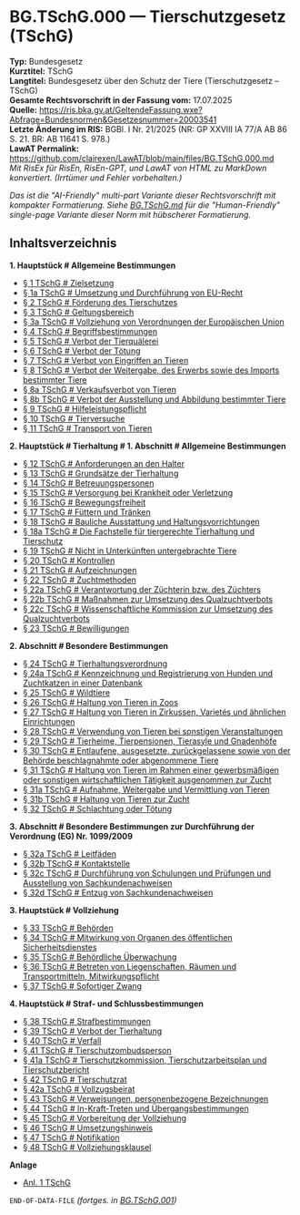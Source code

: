# BG.TSchG.000 — Tierschutzgesetz (TSchG)
**Typ:** Bundesgesetz  
**Kurztitel:** TSchG  
**Langtitel:** Bundesgesetz über den Schutz der Tiere (Tierschutzgesetz – TSchG)  
**Gesamte Rechtsvorschrift in der Fassung vom:** 17.07.2025  
**Quelle:** https://ris.bka.gv.at/GeltendeFassung.wxe?Abfrage=Bundesnormen&Gesetzesnummer=20003541  
**Letzte Änderung im RIS:** BGBl. I Nr. 21/2025 (NR: GP XXVIII IA 77/A AB 86 S. 21. BR: AB 11641 S. 978.)  
**LawAT Permalink:** https://github.com/clairexen/LawAT/blob/main/files/BG.TSchG.000.md  
*Mit RisEx für RisEn, RisEn-GPT, und LawAT von HTML zu MarkDown konvertiert. (Irrtümer und Fehler vorbehalten.)*

*Das ist die "AI-Friendly" multi-part Variante dieser Rechtsvorschrift mit kompakter Formatierung. Siehe [BG.TSchG.md](BG.TSchG.md) für die "Human-Friendly" single-page Variante dieser Norm mit hübscherer Formatierung.*

## Inhaltsverzeichnis

**1. Hauptstück # Allgemeine Bestimmungen**  
* [§ 1 TSchG # Zielsetzung](BG.TSchG.001.md#-1-tschg--zielsetzung)  
* [§ 1a TSchG # Umsetzung und Durchführung von EU-Recht](BG.TSchG.001.md#-1a-tschg--umsetzung-und-durchführung-von-eu-recht)  
* [§ 2 TSchG # Förderung des Tierschutzes](BG.TSchG.001.md#-2-tschg--förderung-des-tierschutzes)  
* [§ 3 TSchG # Geltungsbereich](BG.TSchG.001.md#-3-tschg--geltungsbereich)  
* [§ 3a TSchG # Vollziehung von Verordnungen der Europäischen Union](BG.TSchG.001.md#-3a-tschg--vollziehung-von-verordnungen-der-europäischen-union)  
* [§ 4 TSchG # Begriffsbestimmungen](BG.TSchG.001.md#-4-tschg--begriffsbestimmungen)  
* [§ 5 TSchG # Verbot der Tierquälerei](BG.TSchG.001.md#-5-tschg--verbot-der-tierquälerei)  
* [§ 6 TSchG # Verbot der Tötung](BG.TSchG.001.md#-6-tschg--verbot-der-tötung)  
* [§ 7 TSchG # Verbot von Eingriffen an Tieren](BG.TSchG.001.md#-7-tschg--verbot-von-eingriffen-an-tieren)  
* [§ 8 TSchG # Verbot der Weitergabe, des Erwerbs sowie des Imports bestimmter Tiere](BG.TSchG.001.md#-8-tschg--verbot-der-weitergabe-des-erwerbs-sowie-des-imports-bestimmter-tiere)  
* [§ 8a TSchG # Verkaufsverbot von Tieren](BG.TSchG.001.md#-8a-tschg--verkaufsverbot-von-tieren)  
* [§ 8b TSchG # Verbot der Ausstellung und Abbildung bestimmter Tiere](BG.TSchG.001.md#-8b-tschg--verbot-der-ausstellung-und-abbildung-bestimmter-tiere)  
* [§ 9 TSchG # Hilfeleistungspflicht](BG.TSchG.001.md#-9-tschg--hilfeleistungspflicht)  
* [§ 10 TSchG # Tierversuche](BG.TSchG.001.md#-10-tschg--tierversuche)  
* [§ 11 TSchG # Transport von Tieren](BG.TSchG.001.md#-11-tschg--transport-von-tieren)

**2. Hauptstück # Tierhaltung # 1. Abschnitt # Allgemeine Bestimmungen**  
* [§ 12 TSchG # Anforderungen an den Halter](BG.TSchG.002.md#-12-tschg--anforderungen-an-den-halter)  
* [§ 13 TSchG # Grundsätze der Tierhaltung](BG.TSchG.002.md#-13-tschg--grundsätze-der-tierhaltung)  
* [§ 14 TSchG # Betreuungspersonen](BG.TSchG.002.md#-14-tschg--betreuungspersonen)  
* [§ 15 TSchG # Versorgung bei Krankheit oder Verletzung](BG.TSchG.002.md#-15-tschg--versorgung-bei-krankheit-oder-verletzung)  
* [§ 16 TSchG # Bewegungsfreiheit](BG.TSchG.002.md#-16-tschg--bewegungsfreiheit)  
* [§ 17 TSchG # Füttern und Tränken](BG.TSchG.002.md#-17-tschg--füttern-und-tränken)  
* [§ 18 TSchG # Bauliche Ausstattung und Haltungsvorrichtungen](BG.TSchG.002.md#-18-tschg--bauliche-ausstattung-und-haltungsvorrichtungen)  
* [§ 18a TSchG # Die Fachstelle für tiergerechte Tierhaltung und Tierschutz](BG.TSchG.002.md#-18a-tschg--die-fachstelle-für-tiergerechte-tierhaltung-und-tierschutz)  
* [§ 19 TSchG # Nicht in Unterkünften untergebrachte Tiere](BG.TSchG.002.md#-19-tschg--nicht-in-unterkünften-untergebrachte-tiere)  
* [§ 20 TSchG # Kontrollen](BG.TSchG.002.md#-20-tschg--kontrollen)  
* [§ 21 TSchG # Aufzeichnungen](BG.TSchG.002.md#-21-tschg--aufzeichnungen)  
* [§ 22 TSchG # Zuchtmethoden](BG.TSchG.002.md#-22-tschg--zuchtmethoden)  
* [§ 22a TSchG # Verantwortung der Züchterin bzw. des Züchters](BG.TSchG.002.md#-22a-tschg--verantwortung-der-züchterin-bzw-des-züchters)  
* [§ 22b TSchG # Maßnahmen zur Umsetzung des Qualzuchtverbots](BG.TSchG.002.md#-22b-tschg--maßnahmen-zur-umsetzung-des-qualzuchtverbots)  
* [§ 22c TSchG # Wissenschaftliche Kommission zur Umsetzung des Qualzuchtverbots](BG.TSchG.002.md#-22c-tschg--wissenschaftliche-kommission-zur-umsetzung-des-qualzuchtverbots)  
* [§ 23 TSchG # Bewilligungen](BG.TSchG.002.md#-23-tschg--bewilligungen)

**2. Abschnitt # Besondere Bestimmungen**  
* [§ 24 TSchG # Tierhaltungsverordnung](BG.TSchG.003.md#-24-tschg--tierhaltungsverordnung)  
* [§ 24a TSchG # Kennzeichnung und Registrierung von Hunden und Zuchtkatzen in einer Datenbank](BG.TSchG.003.md#-24a-tschg--kennzeichnung-und-registrierung-von-hunden-und-zuchtkatzen-in-einer-datenbank)  
* [§ 25 TSchG # Wildtiere](BG.TSchG.003.md#-25-tschg--wildtiere)  
* [§ 26 TSchG # Haltung von Tieren in Zoos](BG.TSchG.003.md#-26-tschg--haltung-von-tieren-in-zoos)  
* [§ 27 TSchG # Haltung von Tieren in Zirkussen, Varietés und ähnlichen Einrichtungen](BG.TSchG.003.md#-27-tschg--haltung-von-tieren-in-zirkussen-varietés-und-ähnlichen-einrichtungen)  
* [§ 28 TSchG # Verwendung von Tieren bei sonstigen Veranstaltungen](BG.TSchG.003.md#-28-tschg--verwendung-von-tieren-bei-sonstigen-veranstaltungen)  
* [§ 29 TSchG # Tierheime, Tierpensionen, Tierasyle und Gnadenhöfe](BG.TSchG.003.md#-29-tschg--tierheime-tierpensionen-tierasyle-und-gnadenhöfe)  
* [§ 30 TSchG # Entlaufene, ausgesetzte, zurückgelassene sowie von der Behörde beschlagnahmte oder abgenommene Tiere](BG.TSchG.003.md#-30-tschg--entlaufene-ausgesetzte-zurückgelassene-sowie-von-der-behörde-beschlagnahmte-oder-abgenommene-tiere)  
* [§ 31 TSchG # Haltung von Tieren im Rahmen einer gewerbsmäßigen oder sonstigen wirtschaftlichen Tätigkeit ausgenommen zur Zucht](BG.TSchG.003.md#-31-tschg--haltung-von-tieren-im-rahmen-einer-gewerbsmäßigen-oder-sonstigen-wirtschaftlichen-tätigkeit-ausgenommen-zur-zucht)  
* [§ 31a TSchG # Aufnahme, Weitergabe und Vermittlung von Tieren](BG.TSchG.003.md#-31a-tschg--aufnahme-weitergabe-und-vermittlung-von-tieren)  
* [§ 31b TSchG # Haltung von Tieren zur Zucht](BG.TSchG.003.md#-31b-tschg--haltung-von-tieren-zur-zucht)  
* [§ 32 TSchG # Schlachtung oder Tötung](BG.TSchG.003.md#-32-tschg--schlachtung-oder-tötung)

**3. Abschnitt # Besondere Bestimmungen zur Durchführung der Verordnung (EG) Nr. 1099/2009**  
* [§ 32a TSchG # Leitfäden](BG.TSchG.004.md#-32a-tschg--leitfäden)  
* [§ 32b TSchG # Kontaktstelle](BG.TSchG.004.md#-32b-tschg--kontaktstelle)  
* [§ 32c TSchG # Durchführung von Schulungen und Prüfungen und Ausstellung von Sachkundenachweisen](BG.TSchG.004.md#-32c-tschg--durchführung-von-schulungen-und-prüfungen-und-ausstellung-von-sachkundenachweisen)  
* [§ 32d TSchG # Entzug von Sachkundenachweisen](BG.TSchG.004.md#-32d-tschg--entzug-von-sachkundenachweisen)

**3. Hauptstück # Vollziehung**  
* [§ 33 TSchG # Behörden](BG.TSchG.004.md#-33-tschg--behörden)  
* [§ 34 TSchG # Mitwirkung von Organen des öffentlichen Sicherheitsdienstes](BG.TSchG.004.md#-34-tschg--mitwirkung-von-organen-des-öffentlichen-sicherheitsdienstes)  
* [§ 35 TSchG # Behördliche Überwachung](BG.TSchG.004.md#-35-tschg--behördliche-überwachung)  
* [§ 36 TSchG # Betreten von Liegenschaften, Räumen und Transportmitteln, Mitwirkungspflicht](BG.TSchG.004.md#-36-tschg--betreten-von-liegenschaften-räumen-und-transportmitteln-mitwirkungspflicht)  
* [§ 37 TSchG # Sofortiger Zwang](BG.TSchG.004.md#-37-tschg--sofortiger-zwang)

**4. Hauptstück # Straf- und Schlussbestimmungen**  
* [§ 38 TSchG # Strafbestimmungen](BG.TSchG.005.md#-38-tschg--strafbestimmungen)  
* [§ 39 TSchG # Verbot der Tierhaltung](BG.TSchG.005.md#-39-tschg--verbot-der-tierhaltung)  
* [§ 40 TSchG # Verfall](BG.TSchG.005.md#-40-tschg--verfall)  
* [§ 41 TSchG # Tierschutzombudsperson](BG.TSchG.005.md#-41-tschg--tierschutzombudsperson)  
* [§ 41a TSchG # Tierschutzkommission, Tierschutzarbeitsplan und Tierschutzbericht](BG.TSchG.005.md#-41a-tschg--tierschutzkommission-tierschutzarbeitsplan-und-tierschutzbericht)  
* [§ 42 TSchG # Tierschutzrat](BG.TSchG.005.md#-42-tschg--tierschutzrat)  
* [§ 42a TSchG # Vollzugsbeirat](BG.TSchG.005.md#-42a-tschg--vollzugsbeirat)  
* [§ 43 TSchG # Verweisungen, personenbezogene Bezeichnungen](BG.TSchG.005.md#-43-tschg--verweisungen-personenbezogene-bezeichnungen)  
* [§ 44 TSchG # In-Kraft-Treten und Übergangsbestimmungen](BG.TSchG.005.md#-44-tschg--in-kraft-treten-und-übergangsbestimmungen)  
* [§ 45 TSchG # Vorbereitung der Vollziehung](BG.TSchG.005.md#-45-tschg--vorbereitung-der-vollziehung)  
* [§ 46 TSchG # Umsetzungshinweis](BG.TSchG.005.md#-46-tschg--umsetzungshinweis)  
* [§ 47 TSchG # Notifikation](BG.TSchG.005.md#-47-tschg--notifikation)  
* [§ 48 TSchG # Vollziehungsklausel](BG.TSchG.005.md#-48-tschg--vollziehungsklausel)

**Anlage**  
* [Anl. 1 TSchG](BG.TSchG.006.md#anl-1-tschg)

`END-OF-DATA-FILE` *(fortges. in [BG.TSchG.001](BG.TSchG.001.md))*
